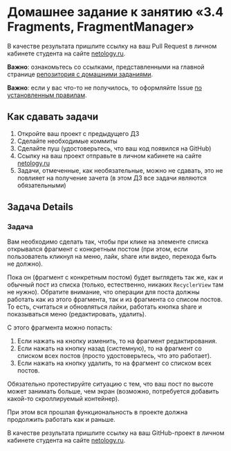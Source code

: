 # Домашнее задание к занятию «3.4 Fragments, FragmentManager»

В качестве результата пришлите ссылку на ваш Pull Request в личном кабинете студента на сайте [netology.ru](https://netology.ru).

**Важно**: ознакомьтесь со ссылками, представленными на главной странице [репозитория с домашними заданиями](../README.md).

**Важно**: если у вас что-то не получилось, то оформляйте Issue [по установленным правилам](../report-requirements.md).

## Как сдавать задачи

1. Откройте ваш проект с предыдущего ДЗ
1. Сделайте необходимые коммиты
1. Сделайте пуш (удостоверьтесь, что ваш код появился на GitHub)
1. Ссылку на ваш проект отправьте в личном кабинете на сайте [netology.ru](https://netology.ru)
1. Задачи, отмеченные, как необязательные, можно не сдавать, это не повлияет на получение зачета (в этом ДЗ все задачи являются обязательными)

## Задача Details

### Задача

Вам необходимо сделать так, чтобы при клике на элементе списка открывался фрагмент с конкретным постом (при этом, если пользователь кликнул на меню, лайк, share или видео, перехода быть не должно).

Пока он (фрагмент с конкретным постом) будет выглядеть так же, как и обычный пост из списка (только, естественно, никаких `RecyclerView` там не нужно).
Обратите внимание, что операции для поста должны работать как из этого фрагмента, так и из фрагмента со списом постов. То есть, считаться и обновляться лайки, работать кнопка share и показываться меню (редактировать, удалить).

С этого фрагмента можно попасть:
1. Если нажать на кнопку изменить, то на фрагмент редактирования.
1. Если нажать на кнопку назад (системную), то на фрагмент со списком всех постов (просто удостоверьтесь, что это работает).
1. Если нажать на кнопку удалить, то на фрагмент со списком всех постов.

Обязательно протестируйте ситуацию с тем, что ваш пост по высоте может занимать больше, чем экран (возможно, потребуется добавить какой-то скроллируемый контейнер). 

При этом вся прошлая функциональность в проекте должна продолжить работать как и раньше.

В качестве результата пришлите ссылку на ваш GitHub-проект в личном кабинете студента на сайте [netology.ru](https://netology.ru).
